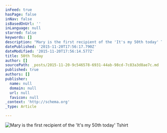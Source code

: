 ```yaml
---
inFeed: true
hasPage: false
inNav: false
isBasedOnUrl: ''
inLanguage: null
starred: false
keywords: []
description: "Mary is the first recipient of the 'It's my 50th today' Tshirt"
datePublished: '2015-11-20T17:56:17.790Z'
dateModified: '2015-11-20T17:56:14.577Z'
title: 50th Today
author: []
sourcePath: _posts/2015-11-20-9c546578-6931-44ab-98cd-7c83a3d8ae7c.md
published: true
authors: []
publisher:
  name: null
  domain: null
  url: null
  favicon: null
_context: 'http://schema.org'
_type: Article

---
```

![Mary is the first recipient of the 'It's my 50th today' Tshirt](https://the-grid-user-content.s3-us-west-2.amazonaws.com/a36f0869-428c-4763-b80c-02755b07210d.jpg)

#